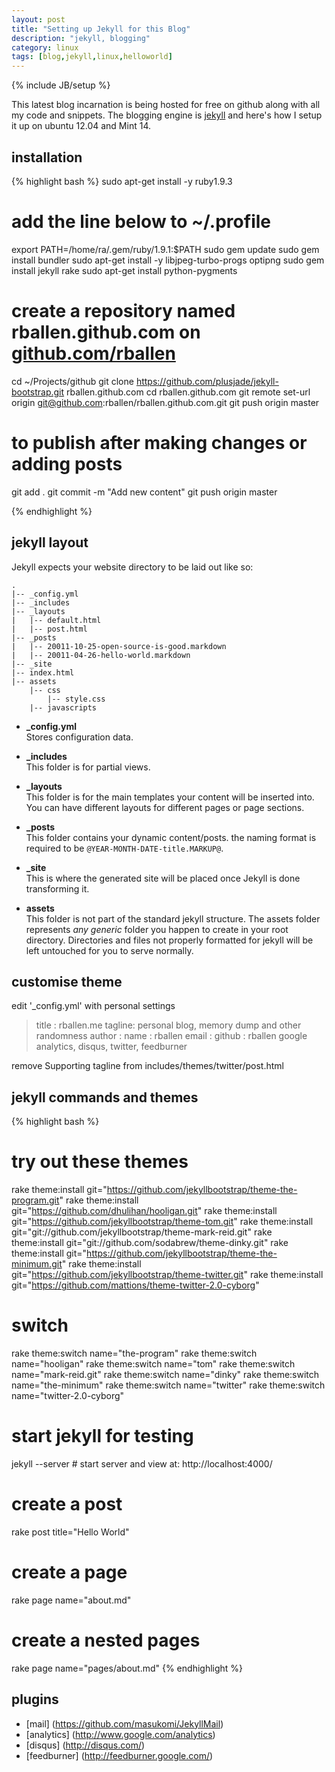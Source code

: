 ```yaml
---
layout: post
title: "Setting up Jekyll for this Blog"
description: "jekyll, blogging"
category: linux
tags: [blog,jekyll,linux,helloworld]
---
```

{% include JB/setup %}

This latest blog incarnation is being hosted for free on github along with all my code and snippets. The blogging engine is [jekyll](http://jekyllbootstrap.com/usage/jekyll-quick-start.html) and here's how I setup it up on ubuntu 12.04 and Mint 14.

## installation 

{% highlight bash %}
sudo apt-get install -y ruby1.9.3 
# add the line below to  ~/.profile
export PATH=/home/ra/.gem/ruby/1.9.1:$PATH
sudo gem update
sudo gem install bundler
sudo apt-get install -y libjpeg-turbo-progs optipng 
sudo gem install jekyll rake
sudo apt-get install python-pygments

# create a repository named rballen.github.com on [github.com/rballen](https://github.com/rballen) 
cd ~/Projects/github
git clone https://github.com/plusjade/jekyll-bootstrap.git rballen.github.com
cd rballen.github.com
git remote set-url origin git@github.com:rballen/rballen.github.com.git
git push origin master

# to publish after making changes or adding posts
git add .
git commit -m "Add new content"
git push origin master

{% endhighlight %}

## jekyll layout

Jekyll expects your website directory to be laid out like so:

    .
    |-- _config.yml
    |-- _includes
    |-- _layouts
    |   |-- default.html
    |   |-- post.html
    |-- _posts
    |   |-- 20011-10-25-open-source-is-good.markdown
    |   |-- 20011-04-26-hello-world.markdown
    |-- _site
    |-- index.html
    |-- assets
        |-- css
            |-- style.css
        |-- javascripts


- **\_config.yml**  
   Stores configuration data.

- **\_includes**  
   This folder is for partial views.

- **\_layouts**   
   This folder is for the main templates your content will be inserted into.
   You can have different layouts for different pages or page sections.

- **\_posts**  
   This folder contains your dynamic content/posts.
   the naming format is required to be `@YEAR-MONTH-DATE-title.MARKUP@`.

- **\_site**  
   This is where the generated site will be placed once Jekyll is done transforming it. 

- **assets**  
   This folder is not part of the standard jekyll structure.
   The assets folder represents _any generic_ folder you happen to create in your root directory.
   Directories and files not properly formatted for jekyll will be left untouched for you to serve normally.

## customise theme
edit  '_config.yml' with personal settings

> title : rballen.me
> tagline: personal blog, memory dump and other randomness 
> author :
> name : rballen
> email : 
> github : rballen
> google analytics, disqus, twitter, feedburner

remove Supporting tagline from includes/themes/twitter/post.html
## jekyll commands and themes
{% highlight bash %}

# try out these themes
rake theme:install git="https://github.com/jekyllbootstrap/theme-the-program.git"
rake theme:install git="https://github.com/dhulihan/hooligan.git"
rake theme:install git="https://github.com/jekyllbootstrap/theme-tom.git"
rake theme:install git="git://github.com/jekyllbootstrap/theme-mark-reid.git"
rake theme:install git="git://github.com/sodabrew/theme-dinky.git"
rake theme:install git="https://github.com/jekyllbootstrap/theme-the-minimum.git"
rake theme:install git="https://github.com/jekyllbootstrap/theme-twitter.git"
rake theme:install git="https://github.com/mattions/theme-twitter-2.0-cyborg"
# switch
rake theme:switch name="the-program"
rake theme:switch name="hooligan"
rake theme:switch name="tom"
rake theme:switch name="mark-reid.git"
rake theme:switch name="dinky"
rake theme:switch name="the-minimum"
rake theme:switch name="twitter"
rake theme:switch name="twitter-2.0-cyborg"
# start jekyll for testing
jekyll --server     # start server and view at: http://localhost:4000/

# create a post
rake post title="Hello World"

# create a page
rake page name="about.md"
# create a nested pages
rake page name="pages/about.md"
{% endhighlight %}


## plugins
* [mail] (https://github.com/masukomi/JekyllMail)
* [analytics] (http://www.google.com/analytics)
* [disqus] (http://disqus.com/)
* [feedburner] (http://feedburner.google.com/)
